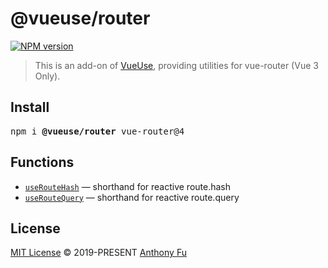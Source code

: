 # @vueuse/router

[![NPM version](https://img.shields.io/npm/v/@vueuse/router?color=a1b858)](https://www.npmjs.com/package/@vueuse/router)

> This is an add-on of [VueUse](https://github.com/vueuse/vueuse), providing utilities for vue-router (Vue 3 Only).

## Install

<pre class='language-bash'>
npm i <b>@vueuse/router</b> vue-router@4
</pre>

## Functions

<!--GENERATED LIST, DO NOT MODIFY MANUALLY-->
<!--FUNCTIONS_LIST_STARTS-->
  - [`useRouteHash`](https://vueuse.js.org/router/useRouteHash/) — shorthand for reactive route.hash
  - [`useRouteQuery`](https://vueuse.js.org/router/useRouteQuery/) — shorthand for reactive route.query


<!--FUNCTIONS_LIST_ENDS-->

## License

[MIT License](https://github.com/vueuse/vueuse/blob/master/LICENSE) © 2019-PRESENT [Anthony Fu](https://github.com/antfu)
